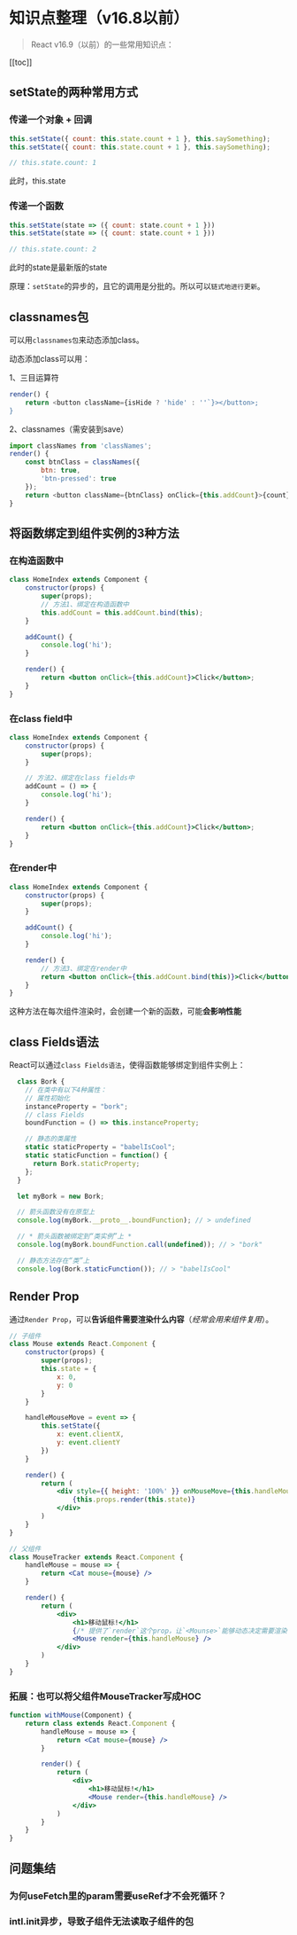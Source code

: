 # 知识点整理（v16.8以前）
> React v16.9（以前）的一些常用知识点：

[[toc]]

## setState的两种常用方式
### 传递一个对象 + 回调
```js
this.setState({ count: this.state.count + 1 }, this.saySomething);
this.setState({ count: this.state.count + 1 }, this.saySomething);

// this.state.count: 1
```
此时，this.state

### 传递一个函数
```js
this.setState(state => ({ count: state.count + 1 }))
this.setState(state => ({ count: state.count + 1 }))

// this.state.count: 2
```
此时的state是最新版的state

原理：`setState`的异步的，且它的调用是分批的。所以可以`链式地进行更新`。

## classnames包
可以用`classnames包`来动态添加class。

动态添加class可以用：

1、三目运算符
```js
render() {
    return <button className={isHide ? 'hide' : ''`}></button>;
}
```

2、classnames（需安装到save）
```js
import classNames from 'classNames';
render() {
    const btnClass = classNames({
        btn: true,
        'btn-pressed': true
    });
    return <button className={btnClass} onClick={this.addCount}>{count}</button>;
}
```

## 将函数绑定到组件实例的3种方法
### 在构造函数中
```jsx
class HomeIndex extends Component {
    constructor(props) {
        super(props);
        // 方法1、绑定在构造函数中
        this.addCount = this.addCount.bind(this);
    }

    addCount() {
        console.log('hi');
    }

    render() {
        return <button onClick={this.addCount}>Click</button>;
    }
}
```

### 在class field中
```jsx
class HomeIndex extends Component {
    constructor(props) {
        super(props);
    }

    // 方法2、绑定在class fields中
    addCount = () => {
        console.log('hi');
    }

    render() {
        return <button onClick={this.addCount}>Click</button>;
    }
}
```

### 在render中
```jsx
class HomeIndex extends Component {
    constructor(props) {
        super(props);
    }

    addCount() {
        console.log('hi');
    }

    render() {
        // 方法3、绑定在render中
        return <button onClick={this.addCount.bind(this)}>Click</button>;
    }
}
```
这种方法在每次组件渲染时，会创建一个新的函数，可能**会影响性能**

## class Fields语法
React可以通过`class Fields语法`，使得函数能够绑定到组件实例上：
```js
  class Bork {
    // 在类中有以下4种属性：
    // 属性初始化
    instanceProperty = "bork";
    // class Fields
    boundFunction = () => this.instanceProperty;

    // 静态的类属性
    static staticProperty = "babelIsCool";
    static staticFunction = function() {
      return Bork.staticProperty;
    };
  }

  let myBork = new Bork;

  // 箭头函数没有在原型上
  console.log(myBork.__proto__.boundFunction); // > undefined

  // * 箭头函数被绑定到“类实例”上 *
  console.log(myBork.boundFunction.call(undefined)); // > "bork"

  // 静态方法存在“类”上
  console.log(Bork.staticFunction()); // > "babelIsCool"
```

## Render Prop
通过`Render Prop`，可以**告诉组件需要渲染什么内容**（*经常会用来组件复用*）。

```jsx
// 子组件
class Mouse extends React.Component {
    constructor(props) {
        super(props);
        this.state = {
            x: 0,
            y: 0
        }
    }

    handleMouseMove = event => {
        this.setState({
            x: event.clientX,
            y: event.clientY
        })
    }

    render() {
        return (
            <div style={{ height: '100%' }} onMouseMove={this.handleMouseMove}>
                {this.props.render(this.state)}
            </div>
        )
    }
}

// 父组件
class MouseTracker extends React.Component {
    handleMouse = mouse => {
        return <Cat mouse={mouse} />
    }

    render() {
        return (
            <div>
                <h1>移动鼠标!</h1>
                {/* 提供了`render`这个prop，让`<Mounse>`能够动态决定需要渲染什么。*/}
                <Mouse render={this.handleMouse} />
            </div>
        )
    }
}
```


### 拓展：也可以将父组件MouseTracker写成HOC
```jsx
function withMouse(Component) {
    return class extends React.Component {
        handleMouse = mouse => {
            return <Cat mouse={mouse} />
        }

        render() {
            return (
                <div>
                    <h1>移动鼠标!</h1>
                    <Mouse render={this.handleMouse} />
                </div>
            )
        }
    }
}
```

## 问题集结
### 为何useFetch里的param需要useRef才不会死循环？

### intl.init异步，导致子组件无法读取子组件的包